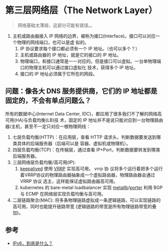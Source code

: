 # 第三层网络层（The Network Layer）

> 网络基础太薄弱，这部分可能有错误。。

1. 主机或路由器接入 IP 网络的边界，被称为接口(Interface)。接口可以对应一个物理的网线端口，也可以是虚
   拟的。
   1. IP 协议要求每个接口都必须有一个 IP 地址。（也可以多个？）
   2. 主机或路由器的 IP 地址，就是它的接口的 IP 地址。
   3. 物理端口，和接口通常是一一对应的。但是接口可以虚拟。一台单物理端口的物理主机可以通过接口虚拟化
      技术，获得多个 IP 地址。
   4. 接口的 IP 地址必须属于它所在的网段。

## 问题：像各大 DNS 服务提供商，它们的 IP 地址都是固定的，不会有单点问题么？

所有的数据中心(Internet Data Center, IDC)，都应用了很多我们不了解的网络高可用(HA)与负载均衡(LB)技
术，固定的 IP 地址并不是说只能对应到一台物理路由器/主机，甚至不一定只对应一根物理网线：

1. 七层负载均衡(HTTP)：在应用层，查看 HTTP 请求头，判断数据要发送到哪类具体的后端服务器（后端可以是
   容器、虚拟机或物理机）。
1. 四层负载均衡(TCP)：在传输层，通过查看 IP+Port，判断数据要转发到哪类后端服务器。
1. 三层网络层负载均衡/高可用(IP):
   1. [keepalived](https://github.com/acassen/keepalived) 使用
      [VRRP](https://en.wikipedia.org/wiki/Virtual_Router_Redundancy_Protocol) 实现高可用， vrrp 协
      议将多个运行着把多个运行着VRRP协议的物理路由器抽象成一个虚拟路由器，物理路由器会通过 VRRP 协议
      选主，这样能保证虚拟路由器高可用。
   2. kubernetes 的 bare-metal loadbalancer 实现
      [metallb](https://github.com/metallb/metallb)/[porter](https://github.com/kubesphere/porter)
      利用 BGP 与 ECMP 在网络层实现负载均衡与高可用。
1. 二层链路聚合(MAC): 将多条物理链路虚拟成一条逻辑链路，可以实现链路的高可用，同时也能提升链路带宽
   (逻辑链路的带宽是所有物理链路带宽的叠加)。

## 参考

- [IPv6，到底是什么？](https://zhuanlan.zhihu.com/p/36542469)
